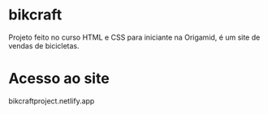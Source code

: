 # bikcraft
Projeto feito no curso HTML e CSS para iniciante na Origamid, é um site de vendas de bicicletas.

<h1>Acesso ao site</h1>
bikcraftproject.netlify.app
